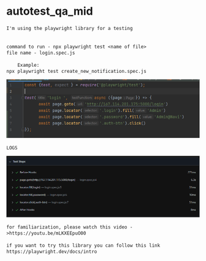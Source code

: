# autotest_qa_mid
    I'm using the playwright library for a testing


    command to run - npx playwright test <name of file>
    file name - login.spec.js

        Example:
    npx playwright test create_new_notification.spec.js

![img.png](img.png)

    LOGS
![img_1.png](img_1.png)

    for familiarization, please watch this video ->https://youtu.be/mLKXEEpuO00

    if you want to try this library you can follow this link https://playwright.dev/docs/intro